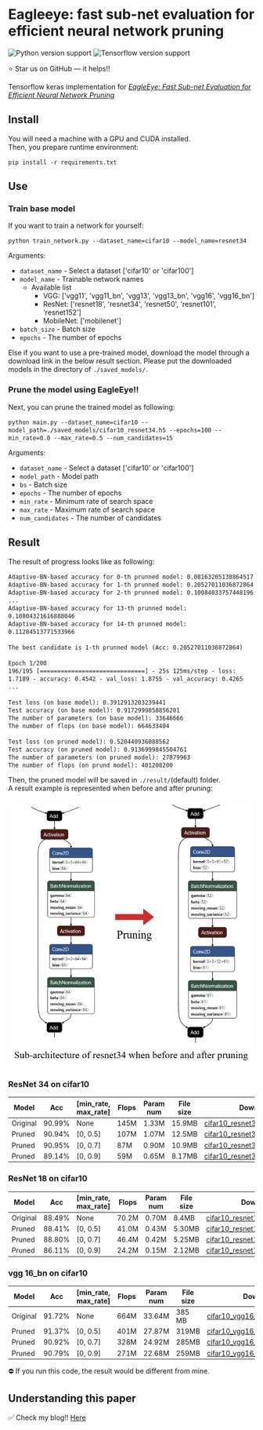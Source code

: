 # Eagleeye: fast sub-net evaluation for efficient neural network pruning


![Python version support](https://img.shields.io/badge/python-3.6-blue.svg)
![Tensorflow version support](https://img.shields.io/badge/tensorflow-2.3.0-red.svg)

:star: Star us on GitHub — it helps!!


Tensorflow keras implementation for *[EagleEye: Fast Sub-net Evaluation for Efficient Neural Network Pruning](https://arxiv.org/abs/2007.02491)*

## Install

You will need a machine with a GPU and CUDA installed.  
Then, you prepare runtime environment:

   ```shell
   pip install -r requirements.txt
   ```

## Use

### Train base model

If you want to train a network for yourself:

   ```shell
   python train_network.py --dataset_name=cifar10 --model_name=resnet34
   ```

Arguments:

- `dataset_name` - Select a dataset ['cifar10' or 'cifar100']
- `model_name` - Trainable network names
   - Available list
      - VGG: ['vgg11', 'vgg11_bn', 'vgg13', 'vgg13_bn', 'vgg16', 'vgg16_bn']
      - ResNet: ['resnet18', 'resnet34', 'resnet50', 'resnet101', 'resnet152']
      - MobileNet: ['mobilenet']
- `batch_size` - Batch size
- `epochs` - The number of epochs

Else if you want to use a pre-trained model, download the model through a download link in the below result section.
Please put the downloaded models in the directory of `./saved_models/`.


### Prune the model using EagleEye!!

Next, you can prune the trained model as following:

   ```shell
   python main.py --dataset_name=cifar10 --model_path=./saved_models/cifar10_resnet34.h5 --epochs=100 --min_rate=0.0 --max_rate=0.5 --num_candidates=15
   ```

Arguments:

- `dataset_name` - Select a dataset ['cifar10' or 'cifar100']
- `model_path` - Model path
- `bs` - Batch size
- `epochs` - The number of epochs
- `min_rate` - Minimum rate of search space
- `max_rate` - Maximum rate of search space
- `num_candidates` - The number of candidates


## Result

The result of progress looks like as following:
```
Adaptive-BN-based accuracy for 0-th prunned model: 0.08163265138864517
Adaptive-BN-based accuracy for 1-th prunned model: 0.20527011036872864
Adaptive-BN-based accuracy for 2-th prunned model: 0.10084033757448196
...
Adaptive-BN-based accuracy for 13-th prunned model: 0.10804321616888046
Adaptive-BN-based accuracy for 14-th prunned model: 0.11284513771533966

The best candidate is 1-th prunned model (Acc: 0.20527011036872864)

Epoch 1/200
196/195 [==============================] - 25s 125ms/step - loss: 1.7189 - accuracy: 0.4542 - val_loss: 1.8755 - val_accuracy: 0.4265
...

Test loss (on base model): 0.3912913203239441
Test accuracy (on base model): 0.9172999858856201
The number of parameters (on base model): 33646666
The number of flops (on base model): 664633404

Test loss (on pruned model): 0.520440936088562
Test accuracy (on pruned model): 0.9136999845504761
The number of parameters (on pruned model): 27879963
The number of flops (on prund model): 401208200
```

Then, the pruned model will be saved in `./result/`(default) folder.  
A result example is represented when before and after pruning:

<img src="./assets/fig1.png" alt="drawing" width="550"/>


### ResNet 34 on cifar10

|Model|Acc|[min_rate, max_rate]|Flops|Param num|File size|Download|
|-----|---|--------------------|-----|---------|---------|--------|
|Original|90.99%|None|145M|1.33M|15.9MB|[cifar10_resnet34.h5](https://drive.google.com/file/d/1SLqkXqImSIFBFEB_GRH7KGDxjojouqGD/view?usp=sharing)|
|Pruned|90.94%|[0, 0.5]|107M|1.07M|12.5MB|[cifar10_resnet34_pruned0.5.h5](https://drive.google.com/file/d/1GuJAHrrWb_aa3DA4POhum562prSUWN9K/view?usp=sharing)|
|Pruned|90.95%|[0, 0.7]|87M|0.90M|10.9MB|[cifar10_resnet34_pruned0.7.h5](https://drive.google.com/file/d/1aC-vINStAd1H5jwMlGS9GVwfpH18Kf9U/view?usp=sharings)|
|Pruned|89.14%|[0, 0.9]|59M|0.65M|8.17MB|[cifar10_resnet34_pruned0.9.h5](https://drive.google.com/file/d/1BUf_ml56DQG9k4AdD4Kfgm1LE2fuis-G/view?usp=sharing)|

### ResNet 18 on cifar10

|Model|Acc|[min_rate, max_rate]|Flops|Param num|File size|Download|
|-----|---|--------------------|-----|---------|---------|--------|
|Original|88.49%|None|70.2M|0.70M|8.4MB|[cifar10_resnet18.h5](https://drive.google.com/file/d/16mKwg1doK1fD6TlKWWxFZcke3Iov4hYk/view?usp=sharing)|
|Pruned|88.41%|[0, 0.5]|41.0M|0.43M|5.30MB|[cifar10_resnet18_pruned0.5.h5](https://drive.google.com/file/d/1qzEb1OtlU0-G6tJT6Dv9KF6zSdRxfg6F/view?usp=sharing)|
|Pruned|88.80%|[0, 0.7]|46.4M|0.42M|5.25MB|[cifar10_resnet18_pruned0.7.h5](https://drive.google.com/file/d/1Ly-iB_hTf8oK8U75yZa_jX7l14xHrT--/view?usp=sharing)|
|Pruned|86.11%|[0, 0.9]|24.2M|0.15M|2.12MB|[cifar10_resnet18_pruned0.9.h5](https://drive.google.com/file/d/1CWosBFFYoZrWt5-nTVk711kMzkoU0q4Q/view?usp=sharing)|


### vgg 16_bn on cifar10

|Model|Acc|[min_rate, max_rate]|Flops|Param num|File size|Download|
|-----|---|--------------------|-----|---------|---------|--------|
|Original|91.72%|None|664M|33.64M|385 MB|[cifar10_vgg16_bn.h5](https://drive.google.com/file/d/1zivoy2hB7_8bBFqN9fqDcOQQQ4LDwaMa/view?usp=sharing)|
|Pruned|91.37%|[0, 0.5]|401M|27.87M|319MB|[cifar10_vgg16_bn_pruned0.5.h5](https://drive.google.com/file/d/1rLVbvRqheHEtQLpkJSErIoYUK28_BTlC/view?usp=sharing)|
|Pruned|90.92%|[0, 0.7]|328M|24.92M|285MB|[cifar10_vgg16_bn_pruned0.7.h5](https://drive.google.com/file/d/1WA0o_JrMtSYaqIJaBVCjRKuASkXxm66s/view?usp=sharing)|
|Pruned|90.79%|[0, 0.9]|271M|22.68M|259MB|[cifar10_vgg16_bn_pruned0.9.h5](https://drive.google.com/file/d/1WQk_AwWNLBBcYgqrEknC2xyr_qQP_bYF/view?usp=sharing)|


:no_entry: If you run this code, the result would be different from mine.


## Understanding this paper

:white_check_mark: Check my blog!!
[Here](https://da2so.github.io/2020-10-25-EagleEye_Fast_Sub_net_Evaluation_for_Efficient_Neur_Network_Pruning/)
